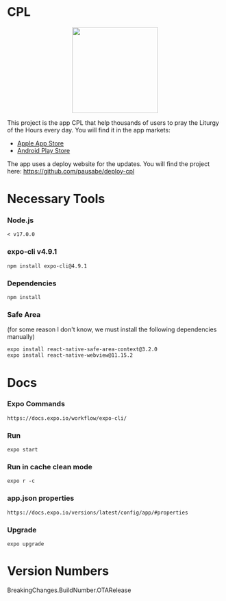 # CPL

<p align="center">
  <img src="./demo.gif" alt="" width="200" />
</p>

This project is the app CPL that help thousands of users to pray the Liturgy of the Hours every day.
You will find it in the app markets:
- [Apple App Store](https://apps.apple.com/es/app/litcat-cpl/id1283136025?l=en)
- [Android Play Store](https://play.google.com/store/apps/details?id=cpl.cpl)

The app uses a deploy website for the updates. You will find the project here:
https://github.com/pausabe/deploy-cpl

# Necessary Tools
### Node.js
    < v17.0.0
### expo-cli v4.9.1
    npm install expo-cli@4.9.1
### Dependencies
    npm install
### Safe Area
(for some reason I don't know, we must install the following dependencies manually)

    expo install react-native-safe-area-context@3.2.0
    expo install react-native-webview@11.15.2

# Docs
### Expo Commands
    https://docs.expo.io/workflow/expo-cli/
### Run
    expo start
### Run in cache clean mode
    expo r -c
### app.json properties
    https://docs.expo.io/versions/latest/config/app/#properties
### Upgrade
    expo upgrade

# Version Numbers
BreakingChanges.BuildNumber.OTARelease
